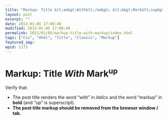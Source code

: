 ```yaml
---
title: "Markup: Title &lt;em&gt;With&lt;/em&gt; &lt;b&gt;Mark&lt;sup&gt;up&lt;/sup&gt;&lt;/b&gt;"
layout: post
excerpt: ""
date: 2013-01-05 17:00:49
modified: 2013-01-05 17:00:49
permalink: 2013/01/05/markup-title-with-markup/index.html
tags: ["Css", "Html", "Title", "Classic", "Markup"]
featured_img: 
wpid: 1173
---
```


# Markup: Title <em>With</em> <b>Mark<sup>up</sup></b>

Verify that:

- The post title renders the word “with” in *italics* and the word “markup” in **bold** (and “up” is superscript).
- **The post title markup should be removed from the browser window / tab.**